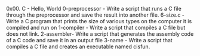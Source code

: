0x00. C - Hello, World
0-preprocessor - Write a script that runs a C file through the preprocessor and save the result into another file.
6-size.c - Write a C program that prints the size of various types on the computer it is compiled and run on
1-compiler - Write a script that compiles a C file but does not link.
2-assembler- Write a script that generates the assembly code of a C code and save it in an output file
3-name - Write a script that compiles a C file and creates an executable named cisfun.
